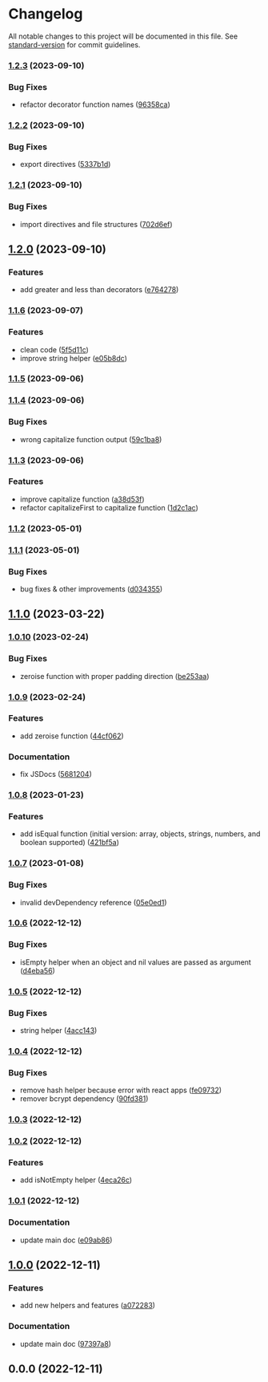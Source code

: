 # Changelog

All notable changes to this project will be documented in this file. See [standard-version](https://github.com/conventional-changelog/standard-version) for commit guidelines.

### [1.2.3](https://github.com/ialopezg/CommonJS/compare/v1.2.2...v1.2.3) (2023-09-10)


### Bug Fixes

* refactor decorator function names ([96358ca](https://github.com/ialopezg/CommonJS/commits/96358cad790b1ca0b430e6ceac263e7a7481152a))

### [1.2.2](https://github.com/ialopezg/CommonJS/compare/v1.2.1...v1.2.2) (2023-09-10)


### Bug Fixes

* export directives ([5337b1d](https://github.com/ialopezg/CommonJS/commits/5337b1dadbca5c34e4a21c56af6a6aa473ee501d))

### [1.2.1](https://github.com/ialopezg/CommonJS/compare/v1.2.0...v1.2.1) (2023-09-10)


### Bug Fixes

* import directives and file structures ([702d6ef](https://github.com/ialopezg/CommonJS/commits/702d6ef4d0c41cce4e93f9056bafad9793a38694))

## [1.2.0](https://github.com/ialopezg/CommonJS/compare/v1.1.6...v1.2.0) (2023-09-10)


### Features

* add greater and less than decorators ([e764278](https://github.com/ialopezg/CommonJS/commits/e7642785d5cbc2da0e550399b3446fae28e9bcca))

### [1.1.6](https://github.com/ialopezg/CommonJS/compare/v1.1.5...v1.1.6) (2023-09-07)


### Features

* clean code ([5f5d11c](https://github.com/ialopezg/CommonJS/commits/5f5d11ca3f182fc5558fb1d0cfc92171f1be537a))
* improve string helper ([e05b8dc](https://github.com/ialopezg/CommonJS/commits/e05b8dc2245f9e1033fda97e4c0506b46a38f62e))

### [1.1.5](https://github.com/ialopezg/CommonJS/compare/v1.1.4...v1.1.5) (2023-09-06)

### [1.1.4](https://github.com/ialopezg/CommonJS/compare/v1.1.3...v1.1.4) (2023-09-06)


### Bug Fixes

* wrong capitalize function output ([59c1ba8](https://github.com/ialopezg/CommonJS/commits/59c1ba867dd90c107406986ef25626c69d121574))

### [1.1.3](https://github.com/ialopezg/CommonJS/compare/v1.1.2...v1.1.3) (2023-09-06)


### Features

* improve capitalize function ([a38d53f](https://github.com/ialopezg/CommonJS/commits/a38d53fba548c3f47b6efb0514283a6524437619))
* refactor capitalizeFirst to capitalize function ([1d2c1ac](https://github.com/ialopezg/CommonJS/commits/1d2c1acb9e8a015f0c1d726a7640194d2c09bed8))

### [1.1.2](https://github.com/ialopezg/CommonJS/compare/v1.1.1...v1.1.2) (2023-05-01)

### [1.1.1](https://github.com/ialopezg/CommonJS/compare/v1.1.0...v1.1.1) (2023-05-01)


### Bug Fixes

* bug fixes & other improvements ([d034355](https://github.com/ialopezg/CommonJS/commits/d0343554e0d4c746d3c264072aab20b61d1181a3))

## [1.1.0](https://github.com/ialopezg/CommonJS/compare/v1.0.10...v1.1.0) (2023-03-22)

### [1.0.10](https://github.com/ialopezg/CommonJS/compare/v1.0.9...v1.0.10) (2023-02-24)


### Bug Fixes

* zeroise function with proper padding direction ([be253aa](https://github.com/ialopezg/CommonJS/commits/be253aab24ede16c60d6a2a86dd342757c83e0f2))

### [1.0.9](https://github.com/ialopezg/CommonJS/compare/v1.0.8...v1.0.9) (2023-02-24)


### Features

* add zeroise function ([44cf062](https://github.com/ialopezg/CommonJS/commits/44cf062b28daaaf37511abba0f4e1b564fb114e1))


### Documentation

* fix JSDocs ([5681204](https://github.com/ialopezg/CommonJS/commits/5681204b95d3a4babec1d5ce26447924a44164f8))

### [1.0.8](https://github.com/ialopezg/CommonJS/compare/v1.0.7...v1.0.8) (2023-01-23)


### Features

* add isEqual function (initial version: array, objects, strings, numbers, and boolean supported) ([421bf5a](https://github.com/ialopezg/CommonJS/commits/421bf5a6998c94e2f3c37ed1a3e9fd1d8f6478bc))

### [1.0.7](https://github.com/ialopezg/CommonJS/compare/v1.0.6...v1.0.7) (2023-01-08)


### Bug Fixes

* invalid devDependency reference ([05e0ed1](https://github.com/ialopezg/CommonJS/commits/05e0ed13899a5af9a17942de25eff18d05641aaa))

### [1.0.6](https://github.com/ialopezg/CommonJS/compare/v1.0.5...v1.0.6) (2022-12-12)


### Bug Fixes

* isEmpty helper when an object and nil values are passed as argument ([d4eba56](https://github.com/ialopezg/CommonJS/commits/d4eba566b0c9e834fed88c75f3af4d8182187a9d))

### [1.0.5](https://github.com/ialopezg/CommonJS/compare/v1.0.4...v1.0.5) (2022-12-12)


### Bug Fixes

* string helper ([4acc143](https://github.com/ialopezg/CommonJS/commits/4acc14388c740c82397eef70a8466da7932020a7))

### [1.0.4](https://github.com/ialopezg/CommonJS/compare/v1.0.3...v1.0.4) (2022-12-12)


### Bug Fixes

* remove hash helper because error with react apps ([fe09732](https://github.com/ialopezg/CommonJS/commits/fe0973255d292d046f71a63cb7007f319d09ee6b))
* remover bcrypt dependency ([90fd381](https://github.com/ialopezg/CommonJS/commits/90fd38138bb0a2ba6e3156648c0631a3a0277743))

### [1.0.3](https://github.com/ialopezg/CommonJS/compare/v1.0.2...v1.0.3) (2022-12-12)

### [1.0.2](https://github.com/ialopezg/CommonJS/compare/v1.0.1...v1.0.2) (2022-12-12)


### Features

* add isNotEmpty helper ([4eca26c](https://github.com/ialopezg/CommonJS/commits/4eca26c221fc47cb5e3b4f1dcdeb68c1ef9bc6e9))

### [1.0.1](https://github.com/ialopezg/CommonJS/compare/v1.0.0...v1.0.1) (2022-12-12)


### Documentation

* update main doc ([e09ab86](https://github.com/ialopezg/CommonJS/commits/e09ab86222bd3fb3a5294ddf91767a0587cecaaa))

## [1.0.0](https://github.com/ialopezg/CommonJS/compare/v0.0.0...v1.0.0) (2022-12-11)


### Features

* add new helpers and features ([a072283](https://github.com/ialopezg/CommonJS/commits/a0722832726a9afc4fa3fa62f177d79680834f9b))


### Documentation

* update main doc ([97397a8](https://github.com/ialopezg/CommonJS/commits/97397a84692007bd94a91765d063f786fc287371))

## 0.0.0 (2022-12-11)
